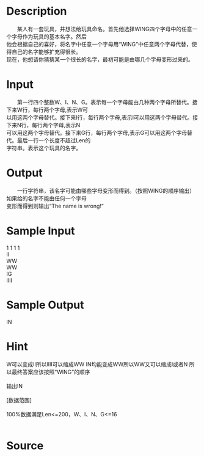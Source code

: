 
# Description

<div class="content"><div>　　某人有一套玩具，并想法给玩具命名。首先他选择WING四个字母中的任意一个字母作为玩具的基本名字。然后</div>
<div>他会根据自己的喜好，将名字中任意一个字母用“WING”中任意两个字母代替，使得自己的名字能够扩充得很长。</div>
<div>现在，他想请你猜猜某一个很长的名字，最初可能是由哪几个字母变形过来的。</div></div>

# Input

<div class="content"><div>　　第一行四个整数W、I、N、G。表示每一个字母能由几种两个字母所替代。接下来W行，每行两个字母,表示W可</div>
<div>以用这两个字母替代。接下来I行，每行两个字母,表示I可以用这两个字母替代。接下来N行，每行两个字母,表示N</div>
<div>可以用这两个字母替代。接下来G行，每行两个字母,表示G可以用这两个字母替代。最后一行一个长度不超过Len的</div>
<div>字符串。表示这个玩具的名字。</div></div>

# Output

<div class="content"><div>　　一行字符串，该名字可能由哪些字母变形而得到。（按照WING的顺序输出）如果给的名字不能由任何一个字母</div>
<div>变形而得到则输出“The name is wrong!”</div></div>

# Sample Input

<div class="content"><span class="sampledata">1 1 1 1<br/>
II<br/>
WW<br/>
WW<br/>
IG<br/>
IIII</span></div>

# Sample Output

<div class="content"><span class="sampledata">IN</span></div>

# Hint

<div class="content"><p></p><div>W可以变成II所以IIII可以缩成WW IN均能变成WW所以WW又可以缩成I或者N 所以最终答案应该按照“WING”的顺序</div><br/>
<div>输出IN </div><br/>
<div>[数据范围]</div><br/>
<div>100%数据满足Len&lt;=200，W、I、N、G&lt;=16</div><br/>
<p></p><p></p></div>

# Source

<div class="content"><p><a href="problemset.php?search="></a></p></div>

